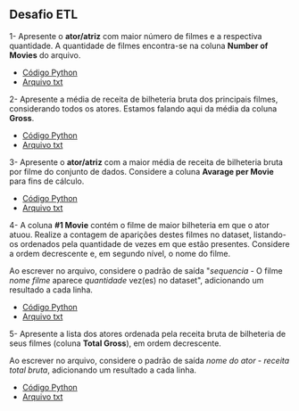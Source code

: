 ## Desafio ETL 

1- Apresente o **ator/atriz** com maior número de filmes e a respectiva quantidade. A quantidade de filmes encontra-se na coluna **Number of Movies** do arquivo.

- [Código Python](docs/etapa-1.py)
- [Arquivo txt](docs/etapa-1.txt)

2- Apresente a média de receita de bilheteria bruta dos principais filmes, considerando todos os atores. Estamos falando aqui da média da coluna **Gross**.

- [Código Python](docs/etapa-2.py)
- [Arquivo txt](docs/etapa-2.txt)

3- Apresente o **ator/atriz** com a maior média de receita de bilheteria bruta por filme do conjunto de dados. Considere a coluna **Avarage per Movie** para fins de cálculo.

- [Código Python](docs/etapa-3.py)
- [Arquivo txt](docs/etapa-3.txt)

4- A coluna **#1 Movie** contém o filme de maior bilheteria em que o ator atuou. Realize a contagem de aparições destes filmes no dataset, listando-os ordenados pela quantidade de vezes em que estão presentes. Considere a ordem decrescente e, em segundo nível, o nome do  filme.

Ao escrever no arquivo, considere o padrão de saída "_sequencia_ - O filme _nome filme_ aparece _quantidade_ vez(es) no dataset", adicionando um resultado a cada linha.

- [Código Python](docs/etapa-4.py)
- [Arquivo txt](docs/etapa-4.txt)

5- Apresente a lista dos atores ordenada pela receita bruta de bilheteria de seus filmes (coluna **Total Gross**), em ordem decrescente.

Ao escrever no arquivo, considere o padrão de saída _nome do ator_ -  _receita total bruta_, adicionando um resultado a cada linha.

- [Código Python](docs/etapa-5.py)
- [Arquivo txt](docs/etapa-5.txt)